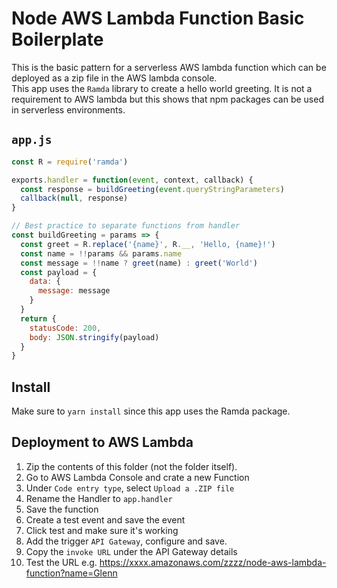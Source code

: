 # Node AWS Lambda Function Basic Boilerplate

This is the basic pattern for a serverless AWS lambda function which can be deployed as a zip file in the AWS lambda console.   
This app uses the `Ramda` library to create a hello world greeting. It is not a requirement to AWS lambda but this shows that npm packages can be used in serverless environments.

## `app.js`
```javascript
const R = require('ramda')

exports.handler = function(event, context, callback) {
  const response = buildGreeting(event.queryStringParameters)
  callback(null, response)
}

// Best practice to separate functions from handler
const buildGreeting = params => {
  const greet = R.replace('{name}', R.__, 'Hello, {name}!')
  const name = !!params && params.name
  const message = !!name ? greet(name) : greet('World')
  const payload = {
    data: {
      message: message
    }
  }
  return {
    statusCode: 200,
    body: JSON.stringify(payload)
  }
}
```

## Install
Make sure to `yarn install` since this app uses the Ramda package.

## Deployment to AWS Lambda
1. Zip the contents of this folder (not the folder itself).
2. Go to AWS Lambda Console and crate a new Function
3. Under `Code entry type`, select `Upload a .ZIP file`
4. Rename the Handler to `app.handler`
5. Save the function
6. Create a test event and save the event
7. Click test and make sure it's working
8. Add the trigger `API Gateway`, configure and save.
9. Copy the `invoke URL` under the API Gateway details
10. Test the URL e.g. https://xxxx.amazonaws.com/zzzz/node-aws-lambda-function?name=Glenn